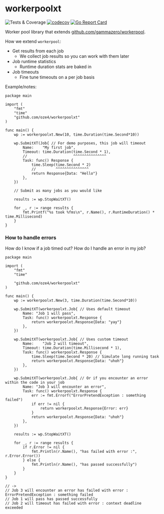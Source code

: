 # workerpoolxt
![Tests & Coverage](https://github.com/oze4/workerpoolxt/workflows/Tests%20&%20Coverage/badge.svg?branch=master)
[![codecov](https://codecov.io/gh/oze4/workerpoolxt/branch/master/graph/badge.svg)](https://codecov.io/gh/oze4/workerpoolxt)
[![Go Report Card](https://goreportcard.com/badge/github.com/oze4/workerpoolxt)](https://goreportcard.com/report/github.com/oze4/workerpoolxt)

Worker pool library that extends [github.com/gammazero/workerpool](https://github.com/gammazero/workerpool).

How we extend `workerpool`:

- Get results from each job
  - We collect job results so you can work with them later
- Job runtime statistics
  - Runtime duration stats are baked in
- Job timeouts
  - Fine tune timeouts on a per job basis

Example/notes:

```golang
package main

import (
	"fmt"
	"time"
	"github.com/oze4/workerpoolxt"
)

func main() {
	wp := workerpoolxt.New(10, time.Duration(time.Second*10))

	wp.SubmitXT(Job{ // For demo purposes, this job will timeout
		Name:    "My first job",
		Timeout: time.Duration(time.Second * 1),
		//                     ^^^^^^^^^^^^^^^
		Task: func() Response {
			time.Sleep(time.Second * 2)
			//         ^^^^^^^^^^^^^^^
			return Response{Data: "Hello"}
		},
	})

	// Submit as many jobs as you would like

	results := wp.StopWaitXT()

	for _, r := range results {
		fmt.Printf("%s took %fms\n", r.Name(), r.RuntimeDuration() * time.Millisecond)
	}
}
```

### How to handle errors

How do I know if a job timed out? How do I handle an error in my job?

```golang
package main

import (
	"fmt"
	"time"

	"github.com/oze4/workerpoolxt"
)

func main() {
	wp := workerpoolxt.New(3, time.Duration(time.Second*10))

	wp.SubmitXT(workerpoolxt.Job{ // Uses default timeout
		Name: "Job 1 will pass",
		Task: func() workerpoolxt.Response {
			return workerpoolxt.Response{Data: "yay"}
		},
	})

	wp.SubmitXT(workerpoolxt.Job{ // Uses custom timeout
		Name:    "Job 2 will timeout",
		Timeout: time.Duration(time.Millisecond * 1),
		Task: func() workerpoolxt.Response {
			time.Sleep(time.Second * 20) // Simulate long running task
			return workerpoolxt.Response{Data: "uhoh"}
		},
	})

	wp.SubmitXT(workerpoolxt.Job{ // Or if you encounter an error within the code in your job
		Name: "Job 3 will encounter an error",
		Task: func() workerpoolxt.Response {
			err := fmt.Errorf("ErrorPretendException : something failed")
			if err != nil {
				return workerpoolxt.Response{Error: err}
			}
			return workerpoolxt.Response{Data: "uhoh"}
		},
	})

	results := wp.StopWaitXT()

	for _, r := range results {
		if r.Error != nil {
			fmt.Println(r.Name(), "has failed with error :", r.Error.Error())
		} else {
			fmt.Println(r.Name(), "has passed successfully")
		}
	}
}

// ->
// Job 3 will encounter an error has failed with error : ErrorPretendException : something failed
// Job 1 will pass has passed successfully
// Job 2 will timeout has failed with error : context deadline exceeded
```
